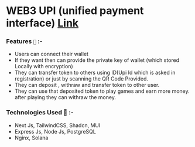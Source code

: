 # WEB3 UPI (unified payment interface) [Link](https://wpi.harshkeshri.com "https://wpi.harshkeshri.com")

### Features `🚀️` :-

* Users can connect their wallet
* If they want then can provide the private key of wallet (which stored Locally with encryption)
* They can transfer token to others using ID(Upi Id which is asked in registration) or just by scanning the QR Code Provided.
* They can deposit , withraw and transfer token to other user.
* They can use that deposited token to play games and earn more money. after playing they can withraw the money.


### Technologies Used 👀️ :-

* Next Js, TailwindCSS, Shadcn, MUI
* Express Js, Node Js, PostgreSQL
* Nginx, Solana

